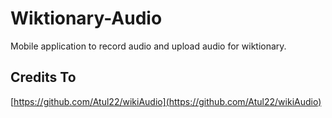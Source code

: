 # Wiktionary-Audio
Mobile application to record audio and upload audio for wiktionary.

## Credits To
[https://github.com/Atul22/wikiAudio](https://github.com/Atul22/wikiAudio)
